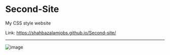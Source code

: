 # Second-Site
My CSS style website

Link: https://shahbazalamjobs.github.io/Second-site/

**********

![image](https://user-images.githubusercontent.com/125631878/232855428-db1a3c50-1f4d-4f8d-ab9b-5a1afb67d9ae.png)
